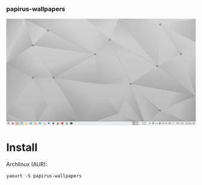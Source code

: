 ### papirus-wallpapers
![Screenshot](preview.png)

# Install
Archlinux (AUR):
```
yaourt -S papirus-wallpapers
```
